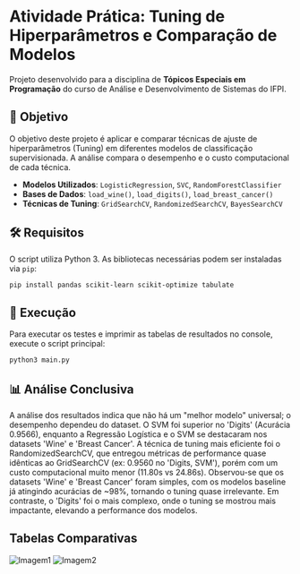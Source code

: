 # Atividade Prática: Tuning de Hiperparâmetros e Comparação de Modelos

Projeto desenvolvido para a disciplina de **Tópicos Especiais em Programação** do curso de Análise e Desenvolvimento de Sistemas do IFPI.

## 🎯 Objetivo

O objetivo deste projeto é aplicar e comparar técnicas de ajuste de hiperparâmetros (Tuning) em diferentes modelos de classificação supervisionada. A análise compara o desempenho e o custo computacional de cada técnica.

* **Modelos Utilizados**: `LogisticRegression`, `SVC`, `RandomForestClassifier`
* **Bases de Dados**: `load_wine()`, `load_digits()`, `load_breast_cancer()`
* **Técnicas de Tuning**: `GridSearchCV`, `RandomizedSearchCV`, `BayesSearchCV`

## 🛠️ Requisitos

O script utiliza Python 3. As bibliotecas necessárias podem ser instaladas via `pip`:

```bash
pip install pandas scikit-learn scikit-optimize tabulate
```

## 🚀 Execução

Para executar os testes e imprimir as tabelas de resultados no console, execute o script principal:
```bash
python3 main.py
```

## 📊 Análise Conclusiva

A análise dos resultados indica que não há um "melhor modelo" universal; o desempenho dependeu do dataset. O SVM foi superior no 'Digits' (Acurácia 0.9566), enquanto a Regressão Logística e o SVM se destacaram nos datasets 'Wine' e 'Breast Cancer'. A técnica de tuning mais eficiente foi o RandomizedSearchCV, que entregou métricas de performance quase idênticas ao GridSearchCV (ex: 0.9560 no 'Digits, SVM'), porém com um custo computacional muito menor (11.80s vs 24.86s). Observou-se que os datasets 'Wine' e 'Breast Cancer' foram simples, com os modelos baseline já atingindo acurácias de ~98%, tornando o tuning quase irrelevante. Em contraste, o 'Digits' foi o mais complexo, onde o tuning se mostrou mais impactante, elevando a performance dos modelos.

## Tabelas Comparativas

![Imagem1](atividade_tuning_hiperparametros/images/img1.png)
![Imagem2](caminho/para/imagem2.png)
